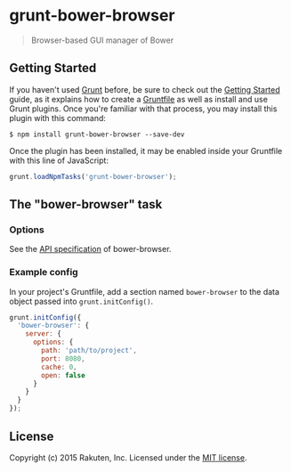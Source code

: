 # grunt-bower-browser

> Browser-based GUI manager of Bower

## Getting Started
If you haven't used [Grunt](http://gruntjs.com/) before, be sure to check out the [Getting Started](http://gruntjs.com/getting-started) guide, as it explains how to create a [Gruntfile](http://gruntjs.com/sample-gruntfile) as well as install and use Grunt plugins.
Once you're familiar with that process, you may install this plugin with this command:

```shell
$ npm install grunt-bower-browser --save-dev
```

Once the plugin has been installed, it may be enabled inside your Gruntfile with this line of JavaScript:

```js
grunt.loadNpmTasks('grunt-bower-browser');
```

## The "bower-browser" task

### Options
See the [API specification](https://github.com/rakuten-frontend/bower-browser#api) of bower-browser.

### Example config
In your project's Gruntfile, add a section named `bower-browser` to the data object passed into `grunt.initConfig()`.

```js
grunt.initConfig({
  'bower-browser': {
    server: {
      options: {
        path: 'path/to/project',
        port: 8080,
        cache: 0,
        open: false
      }
    }
  }
});
```
## License
Copyright (c) 2015 Rakuten, Inc. Licensed under the [MIT license](LICENSE).
